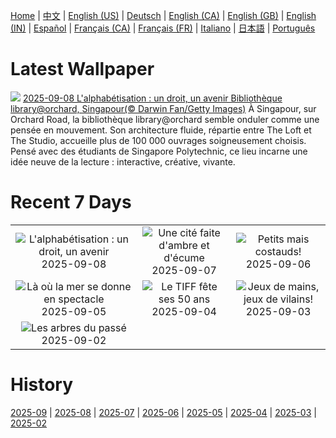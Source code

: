 [Home](../README.md) | [中文](zh-CN.md) | [English (US)](en-US.md) | [Deutsch](de-DE.md) | [English (CA)](en-CA.md) | [English (GB)](en-GB.md) | [English (IN)](en-IN.md) | [Español](es-ES.md) | [Français (CA)](fr-CA.md) | [Français (FR)](fr-FR.md) | [Italiano](it-IT.md) | [日本語](ja-JP.md) | [Português](pt-BR.md)

# Latest Wallpaper
![](https://www.bing.com/th?id=OHR.OrchardLibrary_FR-CA9778304920_UHD.jpg)
[2025-09-08 L'alphabétisation : un droit, un avenir Bibliothèque library@orchard, Singapour(© Darwin Fan/Getty Images)](https://www.bing.com/th?id=OHR.OrchardLibrary_FR-CA9778304920_UHD.jpg)
À Singapour, sur Orchard Road, la bibliothèque library@orchard semble onduler comme une pensée en mouvement. Son architecture fluide, répartie entre The Loft et The Studio, accueille plus de 100 000 ouvrages soigneusement choisis. Pensé avec des étudiants de Singapore Polytechnic, ce lieu incarne une idée neuve de la lecture : interactive, créative, vivante.

# Recent 7 Days
|  |  |  |
|:---:|:---:|:---:|
| ![](https://www.bing.com/th?id=OHR.OrchardLibrary_FR-CA9778304920_400x240.jpg "L'alphabétisation : un droit, un avenir") 2025-09-08 | ![](https://www.bing.com/th?id=OHR.BlueGdansk_FR-CA9649436148_400x240.jpg "Une cité faite d'ambre et d'écume") 2025-09-07 | ![](https://www.bing.com/th?id=OHR.RufousHummer_FR-CA9514503167_400x240.jpg "Petits mais costauds!") 2025-09-06 |
| ![](https://www.bing.com/th?id=OHR.SunsetPier_FR-CA7066243474_400x240.jpg "Là où la mer se donne en spectacle") 2025-09-05 | ![](https://www.bing.com/th?id=OHR.TiFF25_FR-CA5296351553_400x240.jpg "Le TIFF fête ses 50 ans") 2025-09-04 | ![](https://www.bing.com/th?id=OHR.WrestlingBears_FR-CA4913260045_400x240.jpg "Jeux de mains, jeux de vilains!") 2025-09-03 |
| ![](https://www.bing.com/th?id=OHR.DeadvleiTrees_FR-CA3437510349_400x240.jpg "Les arbres du passé") 2025-09-02 |  |  |

# History
[2025-09](../archives/wallpaper/fr-CA/w_2025_09.md) | [2025-08](../archives/wallpaper/fr-CA/w_2025_08.md) | [2025-07](../archives/wallpaper/fr-CA/w_2025_07.md) | [2025-06](../archives/wallpaper/fr-CA/w_2025_06.md) | [2025-05](../archives/wallpaper/fr-CA/w_2025_05.md) | [2025-04](../archives/wallpaper/fr-CA/w_2025_04.md) | [2025-03](../archives/wallpaper/fr-CA/w_2025_03.md) | [2025-02](../archives/wallpaper/fr-CA/w_2025_02.md)
